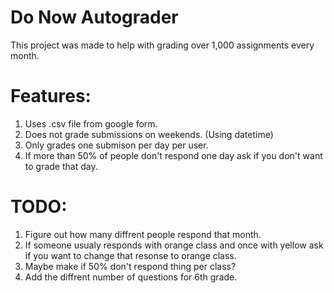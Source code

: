 # Do Now Autograder

This project was made to help with grading over 1,000 assignments every month.

# Features:

1. Uses .csv file from google form.
2. Does not grade submissions on weekends. (Using datetime)
3. Only grades one submison per day per user.
4. If more than 50% of people don't respond one day ask if you don't want to grade that day.

# TODO:

1. Figure out how many diffrent people respond that month.
2. If someone usualy responds with orange class and once with yellow ask if you want to change that resonse to orange class.
3. Maybe make if 50% don't respond thing per class?
4. Add the diffrent number of questions for 6th grade.
